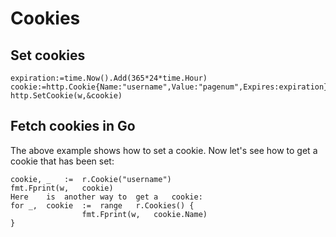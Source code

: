 # Cookies

## Set cookies

```golang
expiration:=time.Now().Add(365*24*time.Hour)
cookie:=http.Cookie{Name:"username",Value:"pagenum",Expires:expiration}
http.SetCookie(w,&cookie)
```

## Fetch cookies in Go
The above example shows	how to set a cookie. Now let's	see how	to get a cookie	that has been set:

```golang
cookie,	_	:=	r.Cookie("username")
fmt.Fprint(w,	cookie)
Here	is	another	way	to	get	a	cookie:
for	_,	cookie	:=	range	r.Cookies()	{
				fmt.Fprint(w,	cookie.Name)
}
```


